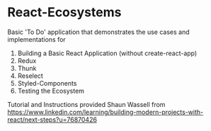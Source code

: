 # React-Ecosystems

Basic 'To Do' application that demonstrates the use cases and implementations for
  1. Building a Basic React Application (without create-react-app)
  2. Redux
  3. Thunk
  4. Reselect
  5. Styled-Components
  6. Testing the Ecosystem

Tutorial and Instructions provided
Shaun Wassell from https://www.linkedin.com/learning/building-modern-projects-with-react/next-steps?u=76870426
 

